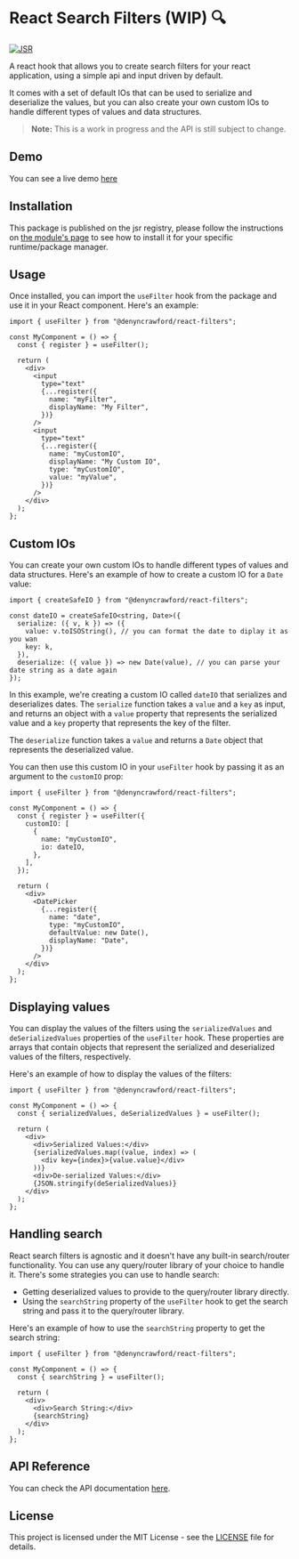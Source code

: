 # React Search Filters (WIP) 🔍

[![JSR](https://jsr.io/badges/@denyncrawford/react-filters)](https://jsr.io/@denyncrawford/react-filters)

A react hook that allows you to create search filters for your react application, using a simple api and input driven by default.

It comes with a set of default IOs that can be used to serialize and deserialize the values, but you can also create your own custom IOs to handle different types of values and data structures.

> **Note:** This is a work in progress and the API is still subject to change.

## Demo

You can see a live demo [here](https://react-filters.deno.dev)

## Installation

This package is published on the jsr registry, please follow the instructions on [the module's page](https://jsr.io/@denyncrawford/react-filters) to see how to install it for your specific runtime/package manager.

## Usage

Once installed, you can import the `useFilter` hook from the package and use it in your React component. Here's an example:

```tsx
import { useFilter } from "@denyncrawford/react-filters";

const MyComponent = () => {
  const { register } = useFilter();

  return (
    <div>
      <input
        type="text"
        {...register({
          name: "myFilter",
          displayName: "My Filter",
        })}
      />
      <input
        type="text"
        {...register({
          name: "myCustomIO",
          displayName: "My Custom IO",
          type: "myCustomIO",
          value: "myValue",
        })}
      />
    </div>
  );
};
```

## Custom IOs

You can create your own custom IOs to handle different types of values and data structures. Here's an example of how to create a custom IO for a `Date` value:

```tsx
import { createSafeIO } from "@denyncrawford/react-filters";

const dateIO = createSafeIO<string, Date>({
  serialize: ({ v, k }) => ({
    value: v.toISOString(), // you can format the date to diplay it as you wan
    key: k,
  }),
  deserialize: ({ value }) => new Date(value), // you can parse your date string as a date again
});
```

In this example, we're creating a custom IO called `dateIO` that serializes and deserializes dates. The `serialize` function takes a `value` and a `key` as input, and returns an object with a `value` property that represents the serialized value and a `key` property that represents the key of the filter.

The `deserialize` function takes a `value` and returns a `Date` object that represents the deserialized value.

You can then use this custom IO in your `useFilter` hook by passing it as an argument to the `customIO` prop:

```tsx
import { useFilter } from "@denyncrawford/react-filters";

const MyComponent = () => {
  const { register } = useFilter({
    customIO: [
      {
        name: "myCustomIO",
        io: dateIO,
      },
    ],
  });

  return (
    <div>
      <DatePicker
        {...register({
          name: "date",
          type: "myCustomIO",
          defaultValue: new Date(),
          displayName: "Date",
        })}
      />
    </div>
  );
};
```

## Displaying values

You can display the values of the filters using the `serializedValues` and `deSerializedValues` properties of the `useFilter` hook. These properties are arrays that contain objects that represent the serialized and deserialized values of the filters, respectively.

Here's an example of how to display the values of the filters:

```tsx
import { useFilter } from "@denyncrawford/react-filters";

const MyComponent = () => {
  const { serializedValues, deSerializedValues } = useFilter();

  return (
    <div>
      <div>Serialized Values:</div>
      {serializedValues.map((value, index) => (
        <div key={index}>{value.value}</div>
      ))}
      <div>De-serialized Values:</div>
      {JSON.stringify(deSerializedValues)}
    </div>
  );
};
```

## Handling search

React search filters is agnostic and it doesn't have any built-in search/router functionality. You can use any query/router library of your choice to handle it. There's some strategies you can use to handle search:

- Getting deserialized values to provide to the query/router library directly.
- Using the `searchString` property of the `useFilter` hook to get the search string and pass it to the query/router library.

Here's an example of how to use the `searchString` property to get the search string:

```tsx
import { useFilter } from "@denyncrawford/react-filters";

const MyComponent = () => {
  const { searchString } = useFilter();

  return (
    <div>
      <div>Search String:</div>
      {searchString}
    </div>
  );
};
```

## API Reference

You can check the API documentation [here](https://jsr.io/@denyncrawford/react-filters/doc).

## License

This project is licensed under the MIT License - see the [LICENSE](LICENSE) file for details.
